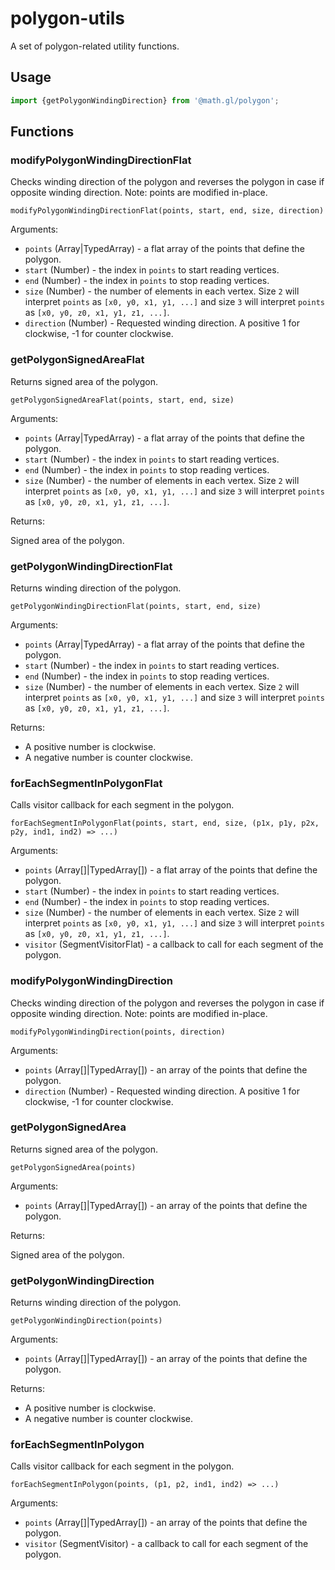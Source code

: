 # polygon-utils

A set of polygon-related utility functions.

## Usage

```js
import {getPolygonWindingDirection} from '@math.gl/polygon';
```

## Functions

### modifyPolygonWindingDirectionFlat

Checks winding direction of the polygon and reverses the polygon in case if opposite winding direction. Note: points are modified in-place.

`modifyPolygonWindingDirectionFlat(points, start, end, size, direction)`

Arguments:

- `points` (Array|TypedArray) - a flat array of the points that define the polygon.
- `start` (Number) - the index in `points` to start reading vertices.
- `end` (Number) - the index in `points` to stop reading vertices.
- `size` (Number) - the number of elements in each vertex. Size `2` will interpret `points` as `[x0, y0, x1, y1, ...]` and size `3` will interpret `points` as `[x0, y0, z0, x1, y1, z1, ...]`.
- `direction` (Number) - Requested winding direction. A positive 1 for clockwise, -1 for counter clockwise.

### getPolygonSignedAreaFlat

Returns signed area of the polygon.

`getPolygonSignedAreaFlat(points, start, end, size)`

Arguments:

- `points` (Array|TypedArray) - a flat array of the points that define the polygon.
- `start` (Number) - the index in `points` to start reading vertices.
- `end` (Number) - the index in `points` to stop reading vertices.
- `size` (Number) - the number of elements in each vertex. Size `2` will interpret `points` as `[x0, y0, x1, y1, ...]` and size `3` will interpret `points` as `[x0, y0, z0, x1, y1, z1, ...]`.

Returns:

Signed area of the polygon.

### getPolygonWindingDirectionFlat

Returns winding direction of the polygon.

`getPolygonWindingDirectionFlat(points, start, end, size)`

Arguments:

- `points` (Array|TypedArray) - a flat array of the points that define the polygon.
- `start` (Number) - the index in `points` to start reading vertices.
- `end` (Number) - the index in `points` to stop reading vertices.
- `size` (Number) - the number of elements in each vertex. Size `2` will interpret `points` as `[x0, y0, x1, y1, ...]` and size `3` will interpret `points` as `[x0, y0, z0, x1, y1, z1, ...]`.

Returns:

- A positive number is clockwise.
- A negative number is counter clockwise.

### forEachSegmentInPolygonFlat

Calls visitor callback for each segment in the polygon.

`forEachSegmentInPolygonFlat(points, start, end, size, (p1x, p1y, p2x, p2y, ind1, ind2) => ...)`

Arguments:

- `points` (Array[]|TypedArray[]) - a flat array of the points that define the polygon.
- `start` (Number) - the index in `points` to start reading vertices.
- `end` (Number) - the index in `points` to stop reading vertices.
- `size` (Number) - the number of elements in each vertex. Size `2` will interpret `points` as `[x0, y0, x1, y1, ...]` and size `3` will interpret `points` as `[x0, y0, z0, x1, y1, z1, ...]`.
- `visitor` (SegmentVisitorFlat) - a callback to call for each segment of the polygon.

### modifyPolygonWindingDirection

Checks winding direction of the polygon and reverses the polygon in case if opposite winding direction. Note: points are modified in-place.

`modifyPolygonWindingDirection(points, direction)`

Arguments:

- `points` (Array[]|TypedArray[]) - an array of the points that define the polygon.
- `direction` (Number) - Requested winding direction. A positive 1 for clockwise, -1 for counter clockwise.

### getPolygonSignedArea

Returns signed area of the polygon.

`getPolygonSignedArea(points)`

Arguments:

- `points` (Array[]|TypedArray[]) - an array of the points that define the polygon.

Returns:

Signed area of the polygon.

### getPolygonWindingDirection

Returns winding direction of the polygon.

`getPolygonWindingDirection(points)`

Arguments:

- `points` (Array[]|TypedArray[]) - an array of the points that define the polygon.

Returns:

- A positive number is clockwise.
- A negative number is counter clockwise.

### forEachSegmentInPolygon

Calls visitor callback for each segment in the polygon.

`forEachSegmentInPolygon(points, (p1, p2, ind1, ind2) => ...)`

Arguments:

- `points` (Array[]|TypedArray[]) - an array of the points that define the polygon.
- `visitor` (SegmentVisitor) - a callback to call for each segment of the polygon.
